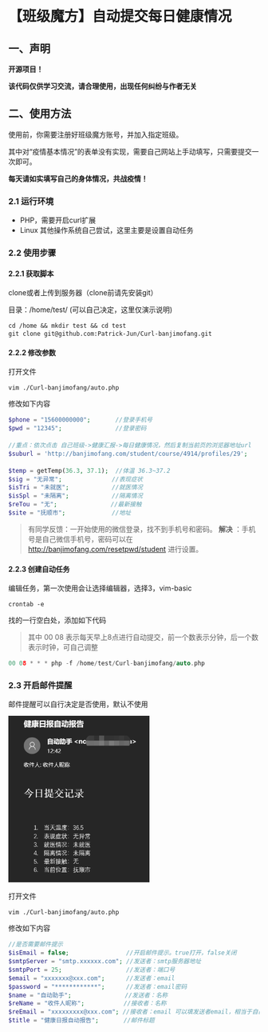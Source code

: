 # 【班级魔方】自动提交每日健康情况

## 一、声明

**开源项目！**

**该代码仅供学习交流，请合理使用，出现任何纠纷与作者无关**



## 二、使用方法

使用前，你需要注册好班级魔方账号，并加入指定班级。

其中对“疫情基本情况”的表单没有实现，需要自己网站上手动填写，只需要提交一次即可。

**每天请如实填写自己的身体情况，共战疫情！**



### 2.1 运行环境

- PHP，需要开启curl扩展
- Linux  其他操作系统自己尝试，这里主要是设置自动任务

### 2.2 使用步骤

#### 2.2.1 获取脚本

clone或者上传到服务器（clone前请先安装git）

目录：/home/test/  (可以自己决定，这里仅演示说明)

```shell
cd /home && mkdir test && cd test
git clone git@github.com:Patrick-Jun/Curl-banjimofang.git
```

#### 2.2.2 修改参数

打开文件

```shell
vim ./Curl-banjimofang/auto.php
```

修改如下内容

``` php
$phone = "15600000000";       //登录手机号
$pwd = "12345";               //登录密码

//重点：依次点击 自己班级->健康汇报->每日健康情况，然后复制当前页的浏览器地址url
$suburl = 'http://banjimofang.com/student/course/4914/profiles/29';   

$temp = getTemp(36.3, 37.1);  //体温 36.3~37.2
$sig = "无异常";              //表现症状
$isTri = "未就医";            //就医情况
$isSpl = "未隔离";            //隔离情况
$reTou = "无";               //最新接触
$site = "抚顺市";             //地址
```

> 有同学反馈：一开始使用的微信登录，找不到手机号和密码。 
> **解决** ：手机号是自己微信手机号，密码可以在 http://banjimofang.com/resetpwd/student 进行设置。

#### 2.2.3 创建自动任务

编辑任务，第一次使用会让选择编辑器，选择3，vim-basic

```shell
crontab -e
```

找的一行空白处，添加如下代码
> 其中 00 08 表示每天早上8点进行自动提交，前一个数表示分钟，后一个数表示时钟，可自己调整

```c
00 08 * * * php -f /home/test/Curl-banjimofang/auto.php
```

### 2.3 开启邮件提醒

邮件提醒可以自行决定是否使用，默认不使用

<img src="./imgs/email.png" alt="email" style="zoom:67%;" />

打开文件

```shell
vim ./Curl-banjimofang/auto.php
```

修改如下内容

``` php
//是否需要邮件提示
$isEmail = false;                //开启邮件提示。true打开，false关闭
$smtpServer = "smtp.xxxxxx.com"; //发送者：smtp服务器地址
$smtpPort = 25;                  //发送者：端口号
$email = "xxxxxxx@xxx.com";      //发送者：email
$password = "************";      //发送者：email密码
$name = "自动助手";               //发送者：名称 
$reName = "收件人昵称";           //接收者：名称
$reEmail = "xxxxxxxxx@xxx.com"; //接收者：email 可以填发送者email，相当于自己给自己发邮件
$title = "健康日报自动报告";       //邮件标题
```

